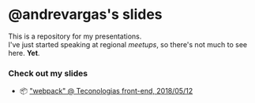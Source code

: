 # @andrevargas's slides

This is a repository for my presentations.\
I've just started speaking at regional _meetups_, so there's not much to see here. **Yet**.

### Check out my slides

* :package: ["webpack" @ Teconologias front-end, 2018/05/12](./webpack@2018-05-12])
